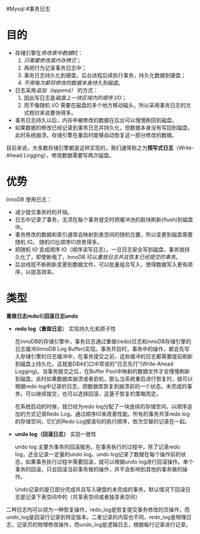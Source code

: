 #Mysql #事务日志
# 目的
- 存储引擎在*修改表中数据*时：
	1. *只需要修改其内存拷贝*；
	2. 再把行为记录事务日志中；
	3. 事务日志持久化到硬盘，后台进程后续执行事务，持久化数据到硬盘；
	4. *不用每次都将修改的数据本身持久到磁盘*。
- 日志采用*追加（append）* 的方式：
	1. 因此写日志是*磁盘上一块区域内的顺序 I/O*；
	2. 而不像随机 I/O 需要在磁盘的多个地方移动磁头，所以采用事务日志的方式相对来说要快得多。
- 事务日志持久以后，内存中被修改的数据在后台可以慢慢刷回到磁盘。
- 如果数据的修改已经记录到事务日志并持久化，但数据本身没有写回到磁盘，此时系统崩溃，存储引擎在重启时能够自动恢复这一部分修改的数据。

目前来说，大多数存储引擎都是这样实现的，我们通常称之为**预写式日志**（Write-Ahead Logging），修改数据需要写两次磁盘。

# 优势
InnoDB  使用日志：
- 减少提交事务时的开销。
- 日志中记录了事务，无须在每个事务提交时把缓冲池的脏块刷新(flush)到磁盘中。
- 事务修改的数据和索引通常会映射到表空间的随机位置，所以变更到磁盘需要随机 IO。 随机IO比顺序IO昂贵得多。
- 把随机 IO 变成顺序 IO（顺序读写日志）。一旦日志安全写到磁盘，事务就持久化了，即使断电了，InnoDB 可以*重放日志并且恢复已经提交的事务*。
- 后台线程不断刷新变更到数据文件。可以批量组合写入，使得数据写入更有顺序，以提高效率。



# 类型
**重做日志redo**和**回滚日志undo**
-   **redo log（重做日志**） 实现持久化和原子性
    
    在innoDB的存储引擎中，事务日志通过重做(redo)日志和innoDB存储引擎的日志缓冲(InnoDB Log Buffer)实现。事务开启时，事务中的操作，都会先写入存储引擎的日志缓冲中，在事务提交之前，这些缓冲的日志都需要提前刷新到磁盘上持久化，这就是DBA们口中常说的“日志先行”(Write-Ahead Logging)。当事务提交之后，在Buffer Pool中映射的数据文件才会慢慢刷新到磁盘。此时如果数据库崩溃或者宕机，那么当系统重启进行恢复时，就可以根据redo log中记录的日志，把数据库恢复到崩溃前的一个状态。未完成的事务，可以继续提交，也可以选择回滚，这基于恢复的策略而定。
    
    在系统启动的时候，就已经为redo log分配了一块连续的存储空间，以顺序追加的方式记录Redo Log，通过顺序IO来改善性能。所有的事务共享redo log的存储空间，它们的Redo Log按语句的执行顺序，依次交替的记录在一起。
    
-   **undo log（回滚日志）** 实现一致性
    
    undo log 主要为事务的回滚服务。在事务执行的过程中，除了记录redo log，还会记录一定量的undo log。undo log记录了数据在每个操作前的状态，如果事务执行过程中需要回滚，就可以根据undo log进行回滚操作。单个事务的回滚，只会回滚当前事务做的操作，并不会影响到其他的事务做的操作。
    
    Undo记录的是已部分完成并且写入硬盘的未完成的事务，默认情况下回滚日志是记录下表空间中的（共享表空间或者独享表空间）
    

二种日志均可以视为一种恢复操作，redo_log是恢复提交事务修改的页操作，而undo_log是回滚行记录到特定版本。二者记录的内容也不同，redo_log是物理日志，记录页的物理修改操作，而undo_log是逻辑日志，根据每行记录进行记录。